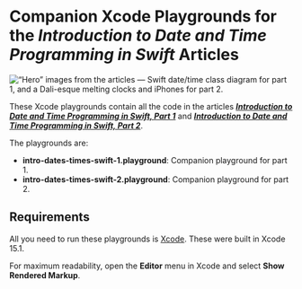 # Companion Xcode Playgrounds for the _Introduction to Date and Time Programming in Swift_ Articles

![“Hero” images from the articles — Swift date/time class diagram for part 1, and a Dali-esque melting clocks and iPhones for part 2.](https://images.ctfassets.net/23aumh6u8s0i/61hfi4mjCrKLZFwuVYSVUK/fe4f311a3134d338b8d6531193b50445/date_time_double_hero.png)

These Xcode playgrounds contain all the code in the articles [___Introduction to Date and Time Programming in Swift, Part 1___](https://auth0.com/blog/introduction-date-time-programming-swift-1/) and [___Introduction to Date and Time Programming in Swift, Part 2___](https://auth0.com/blog/introduction-date-time-programming-swift-2/).

The playgrounds are:

* __intro-dates-times-swift-1.playground__: Companion playground for part 1.
* __intro-dates-times-swift-2.playground__: Companion playground for part 2.


## Requirements

All you need to run these playgrounds is [Xcode](https://developer.apple.com/xcode/). These were built in Xcode 15.1.

For maximum readability, open the **Editor** menu in Xcode and select **Show Rendered Markup**.